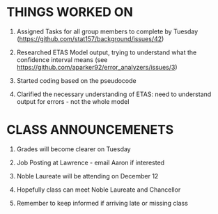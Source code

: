 THINGS WORKED ON
=========
1. Assigned Tasks for all group members to complete by Tuesday (https://github.com/stat157/background/issues/42)


2. Researched ETAS Model output, trying to understand what the confidence interval means (see https://github.com/aparker92/error_analyzers/issues/3)


3. Started coding based on the pseudocode


4. Clarified the necessary understanding of ETAS: need to understand output for errors - not the whole model



CLASS ANNOUNCEMENETS
=========
1. Grades will become clearer on Tuesday


2. Job Posting at Lawrence - email Aaron if interested


3. Noble Laureate will be attending on December 12


4. Hopefully class can meet Noble Laureate and Chancellor


4. Remember to keep informed if arriving late or missing class
